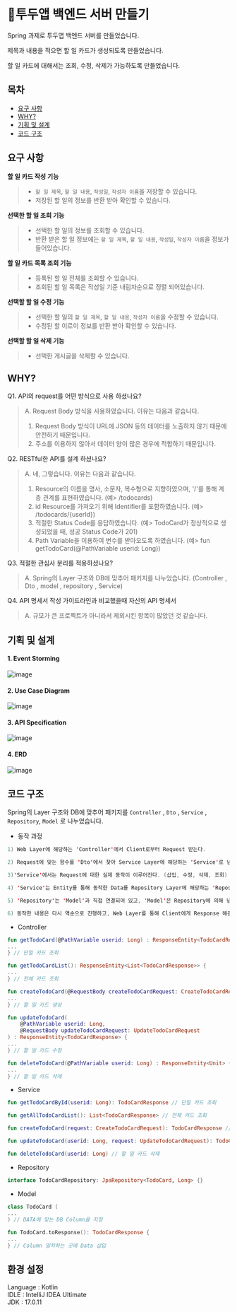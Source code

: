 # 📆투두앱 백엔드 서버 만들기

Spring 과제로 투두앱 백엔드 서버를 만들었습니다. <br/>

제목과 내용을 적으면 할 일 카드가 생성되도록 만들었습니다. <br/>

할 일 카드에 대해서는 조회, 수정, 삭제가 가능하도록 만들었습니다.

## 목차
- [요구 사항](#요구-사항)
- [WHY?](#why)
- [기획 및 설계](#기획-및-설계)
- [코드 구조](#코드-구조)

## 요구 사항
**할 일 카드 작성 기능**
  > - `할 일 제목`, `할 일 내용`, `작성일`, `작성자 이름`을 저장할 수 있습니다.
  > - 저장된 할 일의 정보를 반환 받아 확인할 수 있습니다.

**선택한 할 일 조회 기능**
  > - 선택한 할 일의 정보를 조회할 수 있습니다.
  > - 반환 받은 할 일 정보에는 `할 일 제목`, `할 일 내용`, `작성일`, `작성자 이름`을 정보가 들어있습니다.

**할 일 카드 목록 조회 기능**
  > - 등록된 할 일 전체를 조회할 수 있습니다.
  > - 조회된 할 일 목록은 작성일 기준 내림차순으로 정렬 되어있습니다.

**선택할 할 일 수정 기능**
  > - 선택한 할 일의 `할 일 제목`, `할 일 내용`, `작성자 이름`을 수정할 수 있습니다.
  > - 수정된 할 이르이 정보를 반환 받아 확인할 수 있습니다.

**선택할 할 일 삭제 기능**
  > - 선택한 게시글을 삭제할 수 있습니다.

## WHY?

Q1. API의 request를 어떤 방식으로 사용 하셨나요?
> A. Request Body 방식을 사용하였습니다. 이유는 다음과 같습니다.<br/>
>
> 1. Request Body 방식이 URL에 JSON 등의 데이터를 노출하지 않기 때문에 안전하기 때문입니다.<br/>
> 2. 주소를 이용하지 않아서 데이터 양이 많은 경우에 적합하기 때문입니다.

Q2. RESTful한 API를 설계 하셨나요?
> A. 네, 그렇습니다. 이유는 다음과 같습니다.<br/>
>
> 1. Resource의 이름을 명사, 소문자, 복수형으로 지향하였으며, '/'를 통해 계층 관계를 표현하였습니다. (예> /todocards)<br/>
> 2. id Resource를 가져오기 위해 Identifier를 포함하였습니다. (예> /todocards/{userId})<br/>
> 3. 적절한 Status Code를 응답하였습니다. (예> TodoCard가 정상적으로 생성되었을 때, 성공 Status Code가 201)<br/>
> 4. Path Variable을 이용하여 변수를 받아오도록 하였습니다. (예> fun getTodoCard(@PathVariable userid: Long))

Q3. 적절한 관심사 분리를 적용하셨나요?<br/>
> A. Spring의 Layer 구조와 DB에 맞추어 패키지를 나누었습니다. (Controller , Dto , model , repository , Service)

Q4. API 명세서 작성 가이드라인과 비교했을때 자신의 API 명세서<br/>
> A. 규모가 큰 프로젝트가 아니라서 제외시킨 항목이 많았던 것 같습니다.

## 기획 및 설계

#### 1. Event Storming
     
![image](https://github.com/KangBaekho10/TodoApplication/assets/166815465/e6a10243-5c12-4dbd-931d-1ede39275e36)

#### 2. Use Case Diagram

![image](https://github.com/KangBaekho10/TodoApplication/assets/166815465/d6156bca-3de1-4126-8b25-5cfbd2a39c0c)

#### 3. API Specification

![image](https://github.com/KangBaekho10/TodoApplication/assets/166815465/dd4159ce-835f-4eeb-bd0e-7d0739b8d652)

#### 4. ERD

![image](https://github.com/KangBaekho10/TodoApplication/assets/166815465/f06de950-2c98-4c3d-a748-27a5995d4af8)

## 코드 구조

Spring의 Layer 구조와 DB에 맞추어 패키지를 `Controller` , `Dto` , `Service` , `Repository`, `Model` 로 나누었습니다.

- 동작 과정

```Kotlin
1) Web Layer에 해당하는 'Controller'에서 Client로부터 Request 받는다.

2) Request에 맞는 함수를 'Dto'에서 찾아 Service Layer에 해당하는 'Service'로 넘겨준다.

3)'Service'에서는 Request에 대한 실제 동작이 이루어진다. (삽입, 수정, 삭제, 조회)

4) 'Service'는 Entity를 통해 동작한 Data를 Repository Layer에 해당하는 'Repository'로 넘겨준다.

5) 'Repository'는 'Model'과 직접 연결되어 있고, 'Model'은 Repository에 의해 넘겨받은 Data를 DB에서 동작한다.

6) 동작한 내용은 다시 역순으로 진행하고, Web Layer를 통해 Client에게 Response 해준다.
```

- Controller

```Kotlin
fun getTodoCard(@PathVariable userid: Long) : ResponseEntity<TodoCardResponse> {
...
} // 단일 카드 조회

fun getTodoCardList(): ResponseEntity<List<TodoCardResponse>> {
...
} // 전체 카드 조회

fun createTodoCard(@RequestBody createTodoCardRequest: CreateTodoCardRequest): ResponseEntity<TodoCardResponse> {
...
} // 할 일 카드 생성

fun updateTodoCard(
    @PathVariable userid: Long,
    @RequestBody updateTodoCardRequest: UpdateTodoCardRequest
) : ResponseEntity<TodoCardResponse> {
...
} // 할 일 카드 수정

fun deleteTodoCard(@PathVariable userid: Long) : ResponseEntity<Unit> {
...
} // 할 일 카드 삭제
```

- Service

```Kotlin
fun getTodoCardById(userid: Long): TodoCardResponse // 단일 카드 조회

fun getAllTodoCardList(): List<TodoCardResponse> // 전체 카드 조회

fun createTodoCard(request: CreateTodoCardRequest): TodoCardResponse // 할 일 카드 생성

fun updateTodoCard(userid: Long, request: UpdateTodoCardRequest): TodoCardResponse // 할 일 카드 수정

fun deleteTodoCard(userid: Long) // 할 일 카드 삭제
```

- Repository

```Kotlin
interface TodoCardRepository: JpaRepository<TodoCard, Long> {}

```

- Model

```Kotlin
class TodoCard (
...
) // DATA에 맞는 DB Column을 지정

fun TodoCard.toResponse(): TodoCardResponse { 
...
} // Column 일치하는 곳에 Data 삽입
```

## 환경 설정<br>
Language : Kotlin<br/>
IDLE : IntelliJ IDEA Ultimate<br/>
JDK : 17.0.11 <br/>
